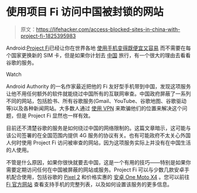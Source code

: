 # 使用项目 Fi 访问中国被封锁的网站

> 原文：<https://lifehacker.com/access-blocked-sites-in-china-with-project-fi-1825395983>

Android:[Project Fi](https://lifehacker.com/google-fis-new-bill-protection-is-perfect-if-you-only-1822166834)已经让你在世界各地 [使用手机变得既便宜又容易](https://thepointsguy.com/2018/01/project-fi-data-fee-cap/) 而不需要在每个国家更换新的 SIM 卡，但是如果你计划去 [中国](https://lifehacker.com/avoid-huawei-zte-and-other-chinese-smartphones-1823010820) 旅行，有一个很大的理由去看看谷歌的服务。

Watch

Android Authority 的一名作家最近把他的 Fi 友好型手机带到中国，发现这项服务让他不用任何额外的软件就能绕过中国所有的互联网审查。中国政府屏蔽了一系列不同的网站，包括脸书、所有谷歌服务(Gmail、YouTube、谷歌地图、谷歌驱动等)以及各种新闻网站。大多数人通过 [使用 VPN](https://www.comparitech.com/blog/vpn-privacy/whats-the-best-vpn-for-china-5-that-still-work-in-2016/) 来欺骗他们的位置来解决这个问题，但是 Project Fi 显然也一样有效。

目前还不清楚谷歌的服务是如何绕过中国的网络限制的。这篇文章暗示，这可能与该公司签署的在全国范围内提供 4G 服务的协议有关。也有可能政府不太关心外国人何时使用 Project Fi 访问被审查的网站，因为这项服务实际上并没有在中国生活的人使用。

不管是什么原因，如果你很快就要去中国，这是一个有用的技巧——特别是如果你需要定期访问任何在中国被屏蔽的网站或服务。Project Fi 可以与少数几款安卓手机配合使用，包括谷歌的 [Pixel 2](https://lifehacker.com/how-to-set-up-google-project-fi-on-your-pixel-2-1819980061) 和价格实惠的 [安卓 One Moto X4](https://www.motorola.com/us/products/moto-x-gen-4-android-one) 。您可以前往[Fi 官方网站](https://fi.google.com/about/phones/) 查看支持手机的完整列表，以及如何设置该服务的更多信息。